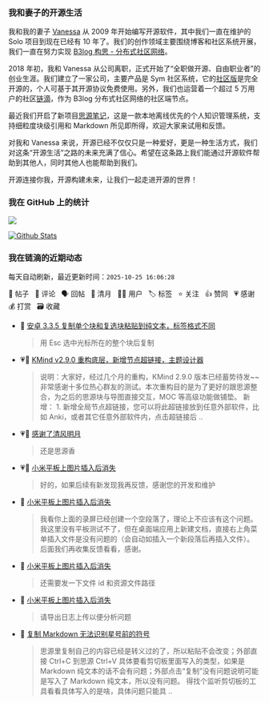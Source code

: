 ### 我和妻子的开源生活

我和我的妻子 [Vanessa](https://github.com/Vanessa219) 从 2009 年开始编写开源软件，其中我们一直在维护的 Solo 项目到现在已经有 10 年了。我们的创作领域主要围绕博客和社区系统开展，我们一直在努力实现 [B3log 构思 - 分布式社区网络](https://ld246.com/article/1546941897596)。

2018 年初，我和 Vanessa 从公司离职，正式开始了“全职做开源、自由职业者”的创业生涯。我们建立了一家公司，主要产品是 Sym 社区系统，它的[社区版](https://github.com/88250/symphony)是完全开源的，个人可基于其开源协议免费使用。另外，我们也运营着一个超过 5 万用户的社区[链滴](https://ld246.com)，作为 B3log 分布式社区网络的社区端节点。

最近我们开启了新项目[思源笔记](https://github.com/siyuan-note/siyuan)，这是一款本地离线优先的个人知识管理系统，支持细粒度块级引用和 Markdown 所见即所得，欢迎大家来试用和反馈。

对我和 Vanessa 来说，开源已经不仅仅只是一种爱好，更是一种生活方式，我们对这条“开源生活”之路的未来充满了信心。希望在这条路上我们能通过开源软件帮助到其他人，同时其他人也能帮助到我们。

开源连接你我，开源构建未来，让我们一起走进开源的世界！

### 我在 GitHub 上的统计

<a title="Hits" target="_blank" href="https://github.com/88250/88250"><img src="https://hits.b3log.org/88250/88250.svg"></a>

[![Github Stats](https://github-readme-stats.vercel.app/api?username=88250&theme=tokyonight&show_icons=true)](https://github.com/88250)

<!--events start -->

### 我在链滴的近期动态

每天自动刷新，最近更新时间：`2025-10-25 16:06:28`

📝 帖子 &nbsp; 💬 评论 &nbsp; 🗣 回帖 &nbsp; 🌙 清月 &nbsp; 👨‍💻 用户 &nbsp; 🏷️ 标签 &nbsp; ⭐️ 关注 &nbsp; 👍 赞同 &nbsp; 💗 感谢 &nbsp; 💰 打赏 &nbsp; 🗃 收藏

* 💬 [安卓 3.3.5 复制单个块和复选块粘贴到纯文本，标签格式不同](https://ld246.com/article/1761357641413/comment/1761359118917#comments)

  > 用 Esc 选中光标所在的整个块后复制
* 💗📝 [KMind v2.9.0 重构底层，新增节点超链接，主题设计器](https://ld246.com/article/1761308931910)

  > 说明：大家好，经过几个月的重构，KMind 2.9.0 版本已经蓄势待发~~非常感谢十多位热心群友的测试。本次重构目的是为了更好的跟思源整合，为之后的思源块与导图直接交互，MOC 等高级功能做铺垫。 新增： 1. 新增全局节点超链接，您可以将此超链接放到任意外部软件，比如 Anki，或者其它任意外部软件内，点击超链接后 ..
* 💗🌙 [感谢了清风明月](https://ld246.com/member/ACai/breezemoons/1761277844804)

  > 还是思源香
* 💗💬 [小米平板上图片插入后消失](https://ld246.com/article/1761221328699/comment/1761228962907#comments)

  > 好的，如果后续有新发现我再反馈，感谢您的开发和维护
* 💬 [小米平板上图片插入后消失](https://ld246.com/article/1761221328699/comment/1761227914541#comments)

  > 我看你上面的录屏已经创建一个空段落了，理论上不应该有这个问题。 我这里没有平板测试不了，但在桌面端应用上新建文档，直接右上角菜单插入文件是没有问题的（会自动如插入一个新段落后再插入文件）。后面我们再收集反馈看看，感谢。
* 💬 [小米平板上图片插入后消失](https://ld246.com/article/1761221328699/comment/1761224661520#comments)

  > 还需要发一下文件 id 和资源文件路径
* 💬 [小米平板上图片插入后消失](https://ld246.com/article/1761221328699/comment/1761221929457#comments)

  > 请导出日志上传以便分析问题
* 💬 [复制 Markdown 无法识别星号前的符号](https://ld246.com/article/1761049006557/comment/1761192935545#comments)

  > 思源里复制自己的内容已经是转义过的了，所以粘贴不会改变；外部直接 Ctrl+C 到思源 Ctrl+V 具体要看剪切板里面写入的类型，如果是 Markdown 纯文本的话不会有问题；外部点击“复制”没有问题说明可能是写入了 Markdown 纯文本，所以没有问题。 得找个监听剪切板的工具看看具体写入的是啥，具体问题只能具 ..


<!--events end -->
